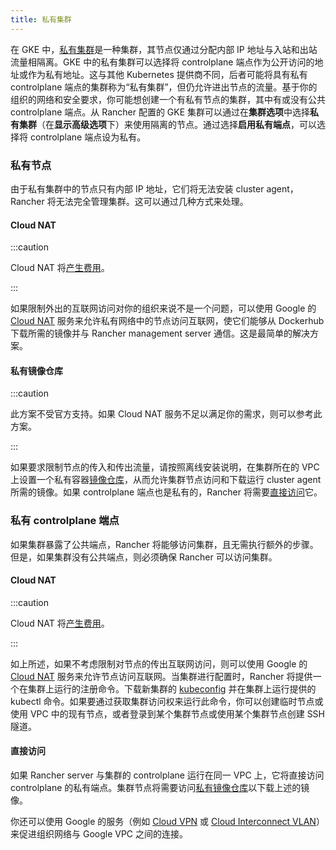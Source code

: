 ```yaml
---
title: 私有集群
---
```


在 GKE 中，[私有集群](https://cloud.google.com/kubernetes-engine/docs/concepts/private-cluster-concept)是一种集群，其节点仅通过分配内部 IP 地址与入站和出站流量相隔离。GKE 中的私有集群可以选择将 controlplane 端点作为公开访问的地址或作为私有地址。这与其他 Kubernetes 提供商不同，后者可能将具有私有 controlplane 端点的集群称为“私有集群”，但仍允许进出节点的流量。基于你的组织的网络和安全要求，你可能想创建一个有私有节点的集群，其中有或没有公共 controlplane 端点。从 Rancher 配置的 GKE 集群可以通过在**集群选项**中选择**私有集群**（在**显示高级选项**下）来使用隔离的节点。通过选择**启用私有端点**，可以选择将 controlplane 端点设为私有。

### 私有节点

由于私有集群中的节点只有内部 IP 地址，它们将无法安装 cluster agent，Rancher 将无法完全管理集群。这可以通过几种方式来处理。

#### Cloud NAT

:::caution

Cloud NAT 将[产生费用](https://cloud.google.com/nat/pricing)。

:::

如果限制外出的互联网访问对你的组织来说不是一个问题，可以使用 Google 的 [Cloud NAT](https://cloud.google.com/nat/docs/using-nat) 服务来允许私有网络中的节点访问互联网，使它们能够从 Dockerhub 下载所需的镜像并与 Rancher management server 通信。这是最简单的解决方案。

#### 私有镜像仓库

:::caution

此方案不受官方支持。如果 Cloud NAT 服务不足以满足你的需求，则可以参考此方案。

:::

如果要求限制节点的传入和传出流量，请按照离线安装说明，在集群所在的 VPC 上设置一个私有容器[镜像仓库](../../../../pages-for-subheaders/air-gapped-helm-cli-install.md)，从而允许集群节点访问和下载运行 cluster agent 所需的镜像。如果 controlplane 端点也是私有的，Rancher 将需要[直接访问](#直接访问)它。

### 私有 controlplane 端点

如果集群暴露了公共端点，Rancher 将能够访问集群，且无需执行额外的步骤。但是，如果集群没有公共端点，则必须确保 Rancher 可以访问集群。

#### Cloud NAT

:::caution

Cloud NAT 将[产生费用](https://cloud.google.com/nat/pricing)。

:::

如上所述，如果不考虑限制对节点的传出互联网访问，则可以使用 Google 的 [Cloud NAT](https://cloud.google.com/nat/docs/using-nat) 服务来允许节点访问互联网。当集群进行配置时，Rancher 将提供一个在集群上运行的注册命令。下载新集群的 [kubeconfig](https://cloud.google.com/kubernetes-engine/docs/how-to/cluster-access-for-kubectl) 并在集群上运行提供的 kubectl 命令。如果要通过获取集群访问权来运行此命令，你可以创建临时节点或使用 VPC 中的现有节点，或者登录到某个集群节点或使用某个集群节点创建 SSH 隧道。

#### 直接访问

如果 Rancher server 与集群的 controlplane 运行在同一 VPC 上，它将直接访问 controlplane 的私有端点。集群节点将需要访问[私有镜像仓库](#私有镜像仓库)以下载上述的镜像。

你还可以使用 Google 的服务（例如 [Cloud VPN](https://cloud.google.com/network-connectivity/docs/vpn/concepts/overview) 或 [Cloud Interconnect VLAN](https://cloud.google.com/network-connectivity/docs/interconnect)）来促进组织网络与 Google VPC 之间的连接。
